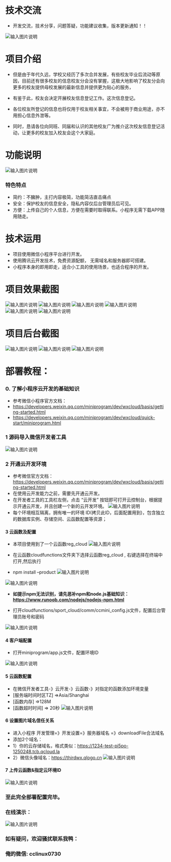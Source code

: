  # 技术交流 
- 开发交流，技术分享，问题答疑，功能建议收集，版本更新通知！！

 ![输入图片说明](https://gitee.com/minzonetech/CCSmartPhoto/raw/master/cc.png)


# 项目介绍


- 但是由于年代久远，学校又经历了多次合并发展，有些校友毕业后流动等原因，目前还有很多校友的信息校友分会没有掌握，这极大地影响了校友分会向更多的校友提供母校发展的最新信息并提供更为贴心的服务，

- 有鉴于此，校友会决定开展校友信息登记工作。这次信息登记。
- 各位校友所登记的信息也将仅用于校友相关事宜，不会被用于商业用途，亦不用担心信息外泄等。

- 同时，恳请各位向同班、同届和认识的其他校友广为推介这次校友信息登记活动，让更多的校友加入校友会这个大家庭。 

# 功能说明
![输入图片说明](https://images.gitee.com/uploads/images/2021/0811/232035_9d7ddf06_9240987.gif "func导图1 (2).gif")

### 特色特点
 
- 简约：不臃肿，主打内容极简，功能简洁直击痛点
- 安全：保护校友的信息安全，隐私内容仅后台管理员后可见。
- 方便：上传自己的个人信息，方便在需要时取得联系。小程序无需下载APP随用随走。


# 技术运用

- 项目使用微信小程序平台进行开发。
- 使用腾讯云开发技术，免费资源配额，	无需域名和服务器即可搭建。
- 小程序本身的即用即走，适合小工具的使用场景，也适合程序的开发。

# 项目效果截图
![输入图片说明](https://images.gitee.com/uploads/images/2021/0811/232056_48f31e74_9240987.png "微信图片_20210811225606.png")
![输入图片说明](https://images.gitee.com/uploads/images/2021/0811/232105_d1d7cd20_9240987.png "微信图片_20210811225626.png")
![输入图片说明](https://images.gitee.com/uploads/images/2021/0811/232116_f278b8af_9240987.png "微信图片_20210811225643.png")
![输入图片说明](https://images.gitee.com/uploads/images/2021/0811/232126_88c21bfc_9240987.png "微信图片_20210811225640.png")  
![输入图片说明](https://images.gitee.com/uploads/images/2021/0811/232134_3e5b1cae_9240987.png "微信图片_20210811225638.png")
 ![输入图片说明](https://images.gitee.com/uploads/images/2021/0811/232229_a44d6e86_9240987.png "微信图片_20210811225638.png")

# 项目后台截图
![输入图片说明](https://images.gitee.com/uploads/images/2021/0811/232238_78252824_9240987.png "微信图片_20210811225702.png")
![输入图片说明](https://images.gitee.com/uploads/images/2021/0811/232256_945dfdc7_9240987.png "微信图片_20210811225629.png")
![输入图片说明](https://images.gitee.com/uploads/images/2021/0811/232308_24f19ffc_9240987.png "微信图片_20210811225632.png")

# 部署教程：
### 0. 了解小程序云开发的基础知识
-  参考微信小程序官方文档：
- https://developers.weixin.qq.com/miniprogram/dev/wxcloud/basis/getting-started.html
- https://developers.weixin.qq.com/miniprogram/dev/wxcloud/quick-start/miniprogram.html

### 1 源码导入微信开发者工具
![输入图片说明](https://images.gitee.com/uploads/images/2021/0811/232342_af110aec_9240987.png "导入.png")
  

 

### 2 开通云开发环境
 -  参考微信官方文档：https://developers.weixin.qq.com/miniprogram/dev/wxcloud/basis/getting-started.html
- 在使用云开发能力之前，需要先开通云开发。 
- 在开发者工具的工具栏左侧，点击 “云开发” 按钮即可打开云控制台，根据提示开通云开发，并且创建一个新的云开发环境。
![输入图片说明](https://images.gitee.com/uploads/images/2021/0811/232537_8a27b61c_9240987.png "云开发开通环境.png")
- 每个环境相互隔离，拥有唯一的环境 ID(拷贝此ID，后面配置用到)，包含独立的数据库实例、存储空间、云函数配置等资源；
 

#### 3 云函数及配置
- 本项目使用到了一个云函数reg_cloud
![输入图片说明](https://images.gitee.com/uploads/images/2021/0811/232556_f00b3f17_9240987.png "云函数出示0.png")


- 在云函数cloudfunctions文件夹下选择云函数reg_cloud , 右键选择在终端中打开,然后执行 
- npm install –product
![输入图片说明](https://images.gitee.com/uploads/images/2021/0811/232701_836c8850_9240987.png "云函数初始化1.png") 

![输入图片说明](https://images.gitee.com/uploads/images/2021/0811/232711_58121526_9240987.png "云函数初始化.png")

-  **如提示npm无法识别，请先恶补npm和node.js基础知识：https://www.runoob.com/nodejs/nodejs-npm.html** 
 

- 打开cloudfunctions/sport_cloud/comm/ccmini_config.js文件，配置后台管理员账号和密码

 ![输入图片说明](https://images.gitee.com/uploads/images/2021/0911/150146_a9af88e5_9240987.png "设置管理员账号.png")


 


#### 4  客户端配置
- 打开miniprogram/app.js文件，配置环境ID

 ![输入图片说明](https://images.gitee.com/uploads/images/2021/0811/232832_6053aae0_9240987.png "客户端配置.png")


#### 5  云函数配置
- 在微信开发者工具-》云开发-》云函数-》对指定的函数添加环境变量 
- [服务端时间时区TZ] =>Asia/Shanghai
- [函数内存] =>128M   
- [函数超时时间] => 20秒
![输入图片说明](https://images.gitee.com/uploads/images/2021/0811/233416_4497ac7b_9240987.png "云函数配置参数.png")

 

#### 6  设置图片域名信任关系
- 进入小程序 开发管理=》开发设置=》服务器域名 =》downloadFile合法域名	
- 添加2个域名：
- 1）你的云存储域名，格式类似：https://1234-test-pi5po-1250248.tcb.qcloud.la
- 2）微信头像域名：https://thirdwx.qlogo.cn 
![输入图片说明](https://images.gitee.com/uploads/images/2021/0811/233716_fccfac0e_9240987.png "业务域名.png")

#### 7  上传云函数&指定云环境ID
![输入图片说明](https://images.gitee.com/uploads/images/2021/0811/235027_bcc3d94b_9240987.png "上传.png")

### 至此完全部署配置完毕。

### 在线演示：
 
![输入图片说明](https://images.gitee.com/uploads/images/2021/0811/233918_96b29222_9240987.jpeg "Free版-QR.jpg")
 


### 如有疑问，欢迎骚扰联系我鸭： 
### 俺的微信:  cclinux0730


